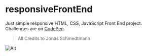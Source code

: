# responsiveFrontEnd

Just simple responsive HTML, CSS, JavaScript Front End project. Challenges are on [CodePen](https://codepen.io/collection/dbEKMG).

> All Credits to Jonas Schmedtmann

![Alt](https://repobeats.axiom.co/api/embed/5c21cd2832b8a8c538883b1a634ad9f697de13b5.svg 'Repobeats analytics image')
